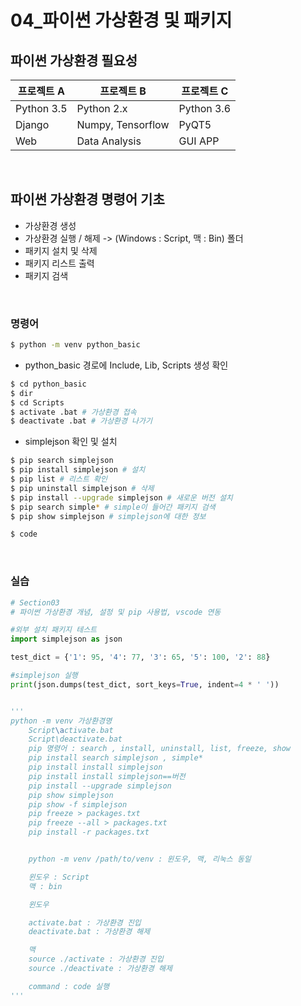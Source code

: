 # 04_파이썬 가상환경 및 패키지

## 파이썬 가상환경 필요성

<table>
    <thead>
    	<tr>
        	<th>프로젝트 A</th>
        	<th>프로젝트 B</th>
        	<th>프로젝트 C</th>
        </tr>
    </thead>
    <tbody>
    	<tr>
        	<td>Python 3.5</td>
        	<td>Python 2.x</td>
        	<td>Python 3.6</td>
        </tr>
        <tr>
        	<td>Django</td>
        	<td>Numpy, Tensorflow</td>
        	<td>PyQT5</td>
        </tr>
        <tr>
        	<td>Web</td>
        	<td>Data Analysis</td>
        	<td>GUI APP</td>
        </tr>
    </tbody>
</table>

<br>

## 파이썬 가상환경 명령어 기초

+ 가상환경 생성
+ 가상환경 실행 / 해제 -> (Windows : Script, 맥 : Bin) 폴더
+ 패키지 설치 및 삭제
+ 패키지 리스트 출력
+ 패키지 검색

<br>

### 명령어

```bash
$ python -m venv python_basic
```

+ python_basic 경로에 Include, Lib, Scripts 생성 확인

```bash
$ cd python_basic
$ dir
$ cd Scripts
$ activate .bat # 가상환경 접속
$ deactivate .bat # 가상환경 나가기
```

+ simplejson 확인 및 설치

```bash
$ pip search simplejson
$ pip install simplejson # 설치
$ pip list # 리스트 확인
$ pip uninstall simplejson # 삭제
$ pip install --upgrade simplejson # 새로운 버전 설치
$ pip search simple* # simple이 들어간 패키지 검색
$ pip show simplejson # simplejson에 대한 정보

$ code
```

<br>

### 실습

```python
# Section03
# 파이썬 가상환경 개념, 설정 및 pip 사용법, vscode 연동

#외부 설치 패키지 테스트
import simplejson as json

test_dict = {'1': 95, '4': 77, '3': 65, '5': 100, '2': 88}

#simplejson 실행
print(json.dumps(test_dict, sort_keys=True, indent=4 * ' '))


'''
python -m venv 가상환경명
	Script\activate.bat
	Script\deactivate.bat
	pip 명령어 : search , install, uninstall, list, freeze, show
	pip install search simplejson , simple*
	pip install install simplejson
	pip install install simplejson==버전
	pip install --upgrade simplejson
	pip show simplejson
	pip show -f simplejson
	pip freeze > packages.txt
	pip freeze --all > packages.txt
	pip install -r packages.txt


	python -m venv /path/to/venv : 윈도우, 맥, 리눅스 동일

	윈도우 : Script
	맥 : bin

	윈도우 

	activate.bat : 가상환경 진입
	deactivate.bat : 가상환경 해제

	맥
	source ./activate : 가상환경 진입
	source ./deactivate : 가상환경 해제

	command : code 실행
'''
```

